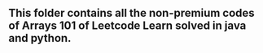 ## This folder contains all the non-premium codes of Arrays 101 of Leetcode Learn solved in java and python.